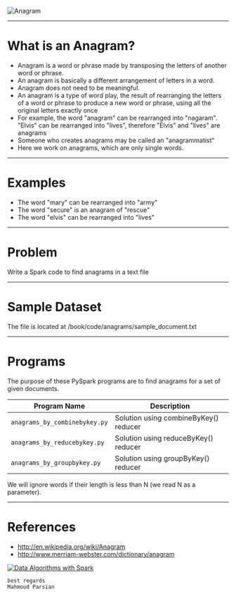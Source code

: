 ![Anagram](https://github.com/mahmoudparsian/data-algorithms-with-spark/blob/master/images/anagram.png)

----

What is an Anagram?
===================
* Anagram is a word or phrase made by transposing the letters 
of another word or phrase.  
* An anagram is basically a different arrangement of letters in a word. 
* Anagram does not need to be meaningful.
* An anagram is a type of word play, the result of rearranging 
the letters of a word or phrase to produce a new word or phrase, 
using all the original letters exactly once
* For example, the word "anagram" can be rearranged into "nagaram". 
"Elvis" can be rearranged into "lives", therefore "Elvis" and "lives"
are anagrams
* Someone who creates anagrams may be called an "anagrammatist"
* Here we work on anagrams, which are only single words. 

----

Examples
======== 
* The word "mary" can be rearranged into "army"
* The word "secure" is an anagram of "rescue"
* The word "elvis" can be rearranged into "lives"

-----

Problem
=======
Write a Spark code to find anagrams in a text file

-------

Sample Dataset
=============
The file is located at /book/code/anagrams/sample_document.txt

-------


Programs
========
The purpose of these PySpark programs are to find anagrams 
for a set of given  documents.

| Program Name                       | Description                             |
|------------------------------------|-----------------------------------------|
| ````anagrams_by_combinebykey.py````|  Solution using combineByKey() reducer  |
| ````anagrams_by_reducebykey.py```` |  Solution using reduceByKey() reducer   |
| ````anagrams_by_groupbykey.py````  |  Solution using groupByKey() reducer    |


We will ignore words if their length is less than N (we read N as a parameter).

------

References  
==========
* http://en.wikipedia.org/wiki/Anagram
* http://www.merriam-webster.com/dictionary/anagram


[![Data Algorithms with Spark](https://github.com/mahmoudparsian/data-algorithms-with-spark/blob/master/images/data_algorithms_with_spark.jpg)](https://www.oreilly.com/library/view/data-algorithms-with/9781492082378/) 

````
best regards
Mahmoud Parsian
````


